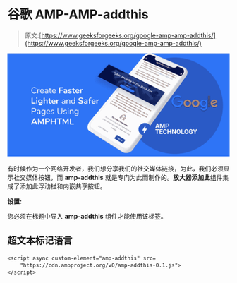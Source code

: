 # 谷歌 AMP-AMP-addthis

> 原文:[https://www.geeksforgeeks.org/google-amp-amp-addthis/](https://www.geeksforgeeks.org/google-amp-amp-addthis/)

![](img/da896cbc9c91eb6bafeb2ca1d138fca6.png)

有时候作为一个网络开发者，我们想分享我们的社交媒体链接，为此，我们必须显示社交媒体按钮，而 **amp-addthis** 就是专门为此而制作的。**放大器添加此**组件集成了添加此浮动栏和内嵌共享按钮。

**设置:**

您必须在标题中导入 **amp-addthis** 组件才能使用该标签。

## 超文本标记语言

```
<script async custom-element="amp-addthis" src=
    "https://cdn.ampproject.org/v0/amp-addthis-0.1.js">
</script>
```